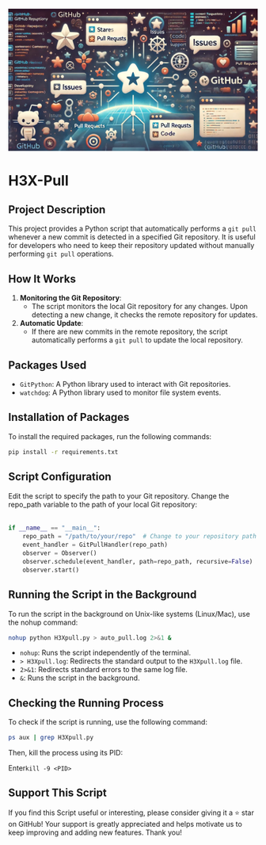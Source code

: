 <p align="center">
  <img src="https://raw.githubusercontent.com/sayh3x/H3X-Pull/main/main.jpg" style="max-width: 100%; height: auto;" alt="Git Pull logo">
</p>

# H3X-Pull

## Project Description
This project provides a Python script that automatically performs a `git pull` whenever a new commit is detected in a specified Git repository. It is useful for developers who need to keep their repository updated without manually performing `git pull` operations.

## How It Works
1. **Monitoring the Git Repository**:
   - The script monitors the local Git repository for any changes. Upon detecting a new change, it checks the remote repository for updates.
2. **Automatic Update**:
   - If there are new commits in the remote repository, the script automatically performs a `git pull` to update the local repository.

## Packages Used
- `GitPython`: A Python library used to interact with Git repositories.
- `watchdog`: A Python library used to monitor file system events.

## Installation of Packages
To install the required packages, run the following commands:
```bash
pip install -r requirements.txt
```
## Script Configuration

Edit the script to specify the path to your Git repository. Change the repo_path variable to the path of your local Git repository:

```python

if __name__ == "__main__":
    repo_path = "/path/to/your/repo"  # Change to your repository path
    event_handler = GitPullHandler(repo_path)
    observer = Observer()
    observer.schedule(event_handler, path=repo_path, recursive=False)
    observer.start()
```
## Running the Script in the Background
To run the script in the background on Unix-like systems (Linux/Mac), use the nohup command:

```bash 
nohup python H3Xpull.py > auto_pull.log 2>&1 &
```
- `nohup`: Runs the script independently of the terminal.
- `> H3Xpull.log`: Redirects the standard output to the `H3Xpull.log` file.
- `2>&1`: Redirects standard errors to the same log file.
- `&`: Runs the script in the background.

## Checking the Running Process
To check if the script is running, use the following command:

```bash
ps aux | grep H3Xpull.py
```
Then, kill the process using its PID:

Enter`kill -9 <PID>`

## Support This Script
If you find this Script useful or interesting, please consider giving it a ⭐ star on GitHub! Your support is greatly appreciated and helps motivate us to keep improving and adding new features. Thank you!
